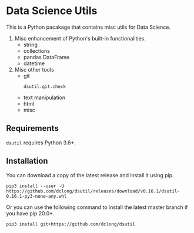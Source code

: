 # Data Science Utils

This is a Python pacakage that contains misc utils for Data Science.

1. Misc enhancement of Python's built-in functionalities.
    - string
    - collections
    - pandas DataFrame
    - datetime
2. Misc other tools
    - git
      ```
      dsutil.git.check
      ```
    - text manipulation
    - html
    - misc
    
## Requirements
`dsutil` requires Python 3.6+. 

## Installation

You can download a copy of the latest release and install it using pip.
```
pip3 install --user -U https://github.com/dclong/dsutil/releases/download/v0.16.1/dsutil-0.16.1-py3-none-any.whl
```
Or you can use the following command to install the latest master branch
if you have pip 20.0+.
```
pip3 install git+https://github.com/dclong/dsutil
```
